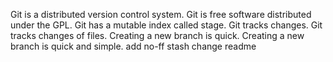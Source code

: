Git is a distributed version control system.
Git is free software distributed under the GPL.
Git has a mutable index called stage.
Git tracks changes.
Git tracks changes of files.
Creating a new branch is quick.
Creating a new branch is quick and simple.
add no-ff
stash
change readme

